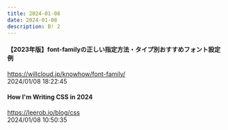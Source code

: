 ```yaml
---
title: 2024-01-08
date: 2024-01-08
description: B! 2
---
```


#### 【2023年版】font-familyの正しい指定方法・タイプ別おすすめフォント設定例
https://willcloud.jp/knowhow/font-family/<br>
2024/01/08 18:22:45<br>


#### How I'm Writing CSS in 2024
https://leerob.io/blog/css<br>
2024/01/08 10:50:35<br>


